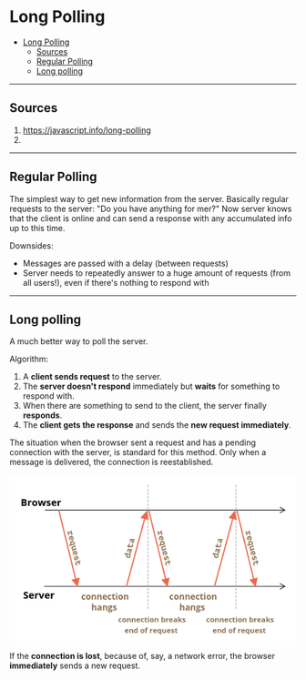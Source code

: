 # Long Polling

- [Long Polling](#long-polling)
	- [Sources](#sources)
	- [Regular Polling](#regular-polling)
	- [Long polling](#long-polling-1)

***

## Sources

1. https://javascript.info/long-polling
2. 

***

## Regular Polling

The simplest way to get new information from the server. Basically regular requests to the server: "Do you have anything for mer?" Now server knows that the client is online and can send a response with any accumulated info up to this time.

Downsides:

- Messages are passed with a delay (between requests)
- Server needs to repeatedly answer to a huge amount of requests (from all users!), even if there's nothing to respond with

***


## Long polling

A much better way to poll the server.

Algorithm:

1. A **client sends request** to the server.
2. The **server doesn't respond** immediately but **waits** for something to respond with.
3. When there are something to send to the client, the server finally **responds**.
4. The **client gets the response** and sends the **new request immediately**.

The situation when the browser sent a request and has a pending connection with the server, is standard for this method. Only when a message is delivered, the connection is reestablished.

![](img/2020-10-08-00-47-40.png)

If the **connection is lost**, because of, say, a network error, the browser **immediately** sends a new request.



